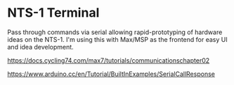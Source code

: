 # NTS-1 Terminal

Pass through commands via serial allowing rapid-prototyping of hardware ideas on the NTS-1. I'm using this with Max/MSP as the frontend for easy UI and idea development.

https://docs.cycling74.com/max7/tutorials/communicationschapter02

https://www.arduino.cc/en/Tutorial/BuiltInExamples/SerialCallResponse